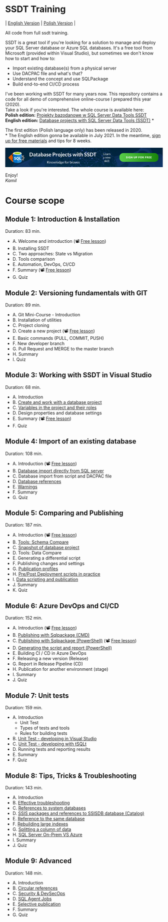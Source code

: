 # SSDT Training

| [English Version](#) | [Polish Version](./pl/README.md) |

All code from full ssdt training.  

SSDT is a great tool if you're looking for a solution to manage and deploy your SQL Server database or Azure SQL databases. It's a free tool from Microsoft (provided within Visual Studio), but sometimes we don't know how to start and how to:  
* Import existing database(s) from a physical server
* Use DACPAC file and what's that?
* Understand the concept and use SQLPackage
* Build end-to-end CI/CD process

I've been working with SSDT for many years now. This repository contains a code for all demo of comprehensive online-course I prepared this year (2020).  
Take a look if you're interested. The whole course is available here:  
**Polish edition:** [Projekty bazodanowe w SQL Server Data Tools SSDT](https://learn.sqlplayer.net/projekty-bazodanowe-w-sql-server-data-tools-ssdt)  
**English edition:** [Database projects with SQL Server Data Tools (SSDT)](https://learn.sqlplayer.net/database-projects-with-ssdt-dacpac) *

The first edition (Polish language only) has been released in 2020.  
\* The English edition gonna be available in July 2021. 
In the meantime, [sign up for free materials](https://learn.sqlplayer.net/ssdt-tips) and tips for 8 weeks.

[![SSDT banner](./images/SSDT_Blog_Banner_ver1.png)](https://learn.sqlplayer.net/ssdt-tips)

Enjoy!  
*Kamil*


# Course scope

## Module 1: Introduction & Installation
Duration: 83 min.
* A. Welcome and introduction (📽️ [Free lesson](https://learn.sqlplayer.net/courses/database-projects-with-ssdt-dacpac/658130-module-1/2127229-welcome-and-introduction))
* B. Installing SSDT
* C. Two approaches: State vs Migration
* D. Tools comparison
* E. Automation, DevOps, CI/CD
* F. Summary (📽️ [Free lesson](https://learn.sqlplayer.net/courses/database-projects-with-ssdt-dacpac/658130-module-1/2127258-summary))
* G. Quiz

## Module 2: Versioning fundamentals with GIT
Duration: 89 min.
* A. Git Mini-Course - Introduction
* B. Installation of utilities
* C. Project cloning
* D. Create a new project (📽️ [Free lesson](https://learn.sqlplayer.net/courses/database-projects-with-ssdt-dacpac/729810-module-2/2127847-create-a-new-project))
* E. Basic commands (PULL, COMMIT, PUSH)
* F. New developer branch
* G. Pull Request and MERGE to the master branch
* H. Summary
* I. Quiz

## Module 3: Working with SSDT in Visual Studio
Duration: 68 min.
* A. Introduction
* B. [Create and work with a database project](/src/Introduction/)
* C. [Variables in the project and their roles](/src/Variables/)
* D. Design properties and database settings
* E. Summary  (📽️ [Free lesson](https://learn.sqlplayer.net/courses/database-projects-with-ssdt-dacpac/734802-module-3/2164294-summary))
* F. Quiz

## Module 4: Import of an existing database
Duration: 108 min.
* A. Introduction       (📽️ [Free lesson](https://learn.sqlplayer.net/courses/database-projects-with-ssdt-dacpac/734803-module-4/2164464-introduction))
* B. [Database import directly from SQL server](/src/Import/)
* C. Database import from script and DACPAC file
* D. [Database references](/src/References/)
* E. [Warnings](/src/Warnings/)
* F. Summary
* G. Quiz

## Module 5: Comparing and Publishing
Duration: 187 min.
* A. Introduction     (📽️ [Free lesson](https://learn.sqlplayer.net/courses/database-projects-with-ssdt-dacpac/734804-module-5/2281366-introduction))
* B. [Tools: Schema Compare](/src/Compare/)
* C. [Snapshot of database project](/src/Compare/WideWorldImporters/Snapshots/)
* D. Tools: Data Compare
* E. Generating a differential script
* F. Publishing changes and settings
* G. [Publication profiles](/src/Publishing/)
* H. [Pre/Post Deployment scripts in practice](/src/PrePostDeployment/)
* I. [Data scripting and publication](/src/ScriptingData/)
* J. Summary
* K. Quiz

## Module 6: Azure DevOps and CI/CD
Duration: 152 min.
* A. Introduction  (📽️ [Free lesson](https://learn.sqlplayer.net/courses/database-projects-with-ssdt-dacpac/734805-module-6/2417617-introduction))
* B. [Publishing with Sqlpackage (CMD)](/src/sqlpackage/demo1.cmd)
* C. [Publishing with Sqlpackage (PowerShell)](/src/sqlpackage/demo2.ps1)   (📽️ [Free lesson](https://learn.sqlplayer.net/courses/database-projects-with-ssdt-dacpac/734805-module-6/2417631-publishing-with-sqlpackage-powershell))
* D. [Generating the script and report (PowerShell)](/src/sqlpackage/demo3.ps1)
* E. Building CI / CD in Azure DevOps
* F. Releasing a new version (Release)
* G. Report in Release Pipeline (CD)
* H. Publication for another environment (stage)
* I. Summary
* J. Quiz

## Module 7: Unit tests
Duration: 159 min.
* A. Introduction
  * Unit Test
  * Types of tests and tools
  * Rules for building tests
* B. [Unit Test - developing in Visual Studio](/src/Testing-SSDT/)
* C. [Unit Test - developing with tSQLt](/src/Testing-tSQLt/)
* D. Running tests and reporting results
* E. Summary
* F. Quiz

## Module 8: Tips, Tricks & Troubleshooting
Duration: 143 min.
* A. Introduction
* B. [Effective troubleshooting](/src/Tips&Tricks/)
* C. [References to system databases](/src/Tips&Tricks/)
* D. [SSIS packages and references to SSISDB database (Catalog)](/src/SSISDB/)
* E. [Reference to the same database](/src/Tips&Tricks/)
* F. [Rebuilding large indexes](/src/Indexes/)
* G. [Splitting a column of data](/src/DataManipulation/)
* H. [SQL Server On-Prem VS Azure](/src/SqlServerVsAzureSQLDB/)
* I. Summary
* J. Quiz

## Module 9: Advanced
Duration: 148 min.
* A. Introduction
* B. [Circular references](/src/CircularRefs/)
* C. [Security & DevSecOps](/src/Security/)
* D. [SQL Agent Jobs](/src/SQLJobs/)
* E. [Selective publication](/src/sqlpackage-selective/)
* F. Summary
* G. Quiz

